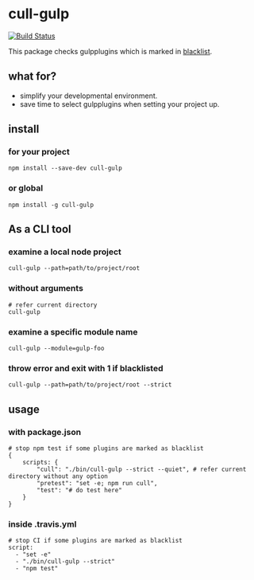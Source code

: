 # cull-gulp

[![Build Status](https://travis-ci.org/KamataRyo/cull-gulp.svg?branch=master)](https://travis-ci.org/KamataRyo/cull-gulp)

This package checks gulpplugins which is marked in [blacklist](http://gulpjs.com/plugins/blackList.json).

## what for?

- simplify your developmental environment.
- save time to select gulpplugins when setting your project up.

## install

### for your project

```
npm install --save-dev cull-gulp
```

### or global

```
npm install -g cull-gulp
```

## As a CLI tool

### examine a local node project

```
cull-gulp --path=path/to/project/root
```

### without arguments

```
# refer current directory
cull-gulp
```

### examine a specific module name

```
cull-gulp --module=gulp-foo
```

### throw error and exit with 1 if blacklisted

```
cull-gulp --path=path/to/project/root --strict
```

## usage

### with package.json

```
# stop npm test if some plugins are marked as blacklist
{
    scripts: {
        "cull": "./bin/cull-gulp --strict --quiet", # refer current directory without any option
        "pretest": "set -e; npm run cull",
        "test": "# do test here"
    }
}
```

### inside .travis.yml

```
# stop CI if some plugins are marked as blacklist
script:
  - "set -e"
  - "./bin/cull-gulp --strict"
  - "npm test"
```
